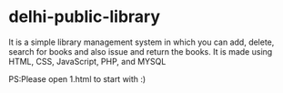 # delhi-public-library
It is a simple library management system in which you can add, delete, search for books and also issue and return the books. It is made using HTML, CSS, JavaScript, PHP, and MYSQL

PS:Please open 1.html to start with :)
